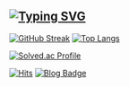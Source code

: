 [![Typing SVG](https://readme-typing-svg.demolab.com?font=Fira+Code&pause=1000&color=F7A1A1&background=78787800&vCenter=true&width=435&lines=SSEEN2+%F0%9F%90%A5)](https://git.io/typing-svg)
---
[![GitHub Streak](https://streak-stats.demolab.com?user=sseen2&theme=gruvbox-duo&hide_border=true&date_format=%5BY.%5Dn.j)](https://git.io/streak-stats)
[![Top Langs](https://github-readme-stats.vercel.app/api/top-langs/?username=sseen2)](https://github.com/anuraghazra/github-readme-stats) 

[![Solved.ac Profile](http://mazassumnida.wtf/api/v2/generate_badge?boj=sseen2)](https://solved.ac/sseen2/)
<!--![sseen2's GitHub stats](https://github-readme-stats.vercel.app/api?username=sseen2&show_icons=true&theme=merko)-->

[![Hits](https://hits.seeyoufarm.com/api/count/incr/badge.svg?url=https%3A%2F%2Fgithub.com%2Fsseen2&count_bg=%23FFA8A8E7&title_bg=%23FF8A8A&icon=&icon_color=%23E7E7E7&title=hits&edge_flat=false)](https://hits.seeyoufarm.com)
[![Blog Badge](http://img.shields.io/badge/Blog%20-000000.svg?style=flat-square&logo=tistory&link=https://sseen2.tistory.com/)](https://sseen2.tistory.com/)

<!--
**sseen2/sseen2** is a ✨ _special_ ✨ repository because its `README.md` (this file) appears on your GitHub profile.

Here are some ideas to get you started:

- 🔭 I’m currently working on ...
- 🌱 I’m currently learning ...
- 👯 I’m looking to collaborate on ...
- 🤔 I’m looking for help with ...
- 💬 Ask me about ...
- 📫 How to reach me: ...
- 😄 Pronouns: ...
- ⚡ Fun fact: ...
-->
